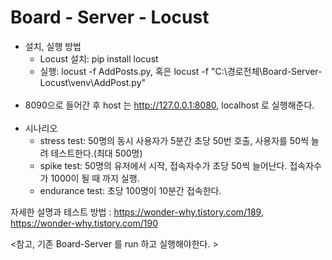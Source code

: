 # Board - Server - Locust

- 설치, 실행 방법 <br>
  - Locust 설치: pip install locust 
  - 실행: locust -f AddPosts.py, 혹은  locust -f "C:\경로전체\Board-Server-Locust\venv\AddPost.py"
<br><br>
- 8090으로 들어간 후
  host 는 http://127.0.0.1:8080, localhost 로 실행해준다. 
<br><br>
- 시나리오
  - stress test: 50명의 동시 사용자가 5분간 초당 50번 호출, 사용자를 50씩 늘려 테스트한다.(최대 500명)
  - spike test: 50명의 유저에서 시작, 접속자수가 초당 50씩 늘어난다. 접속자수가 1000이 될 때 까지 실행.
  - endurance test: 초당 100명이 10분간 접속한다.




자세한 설명과 테스트 방법 : https://wonder-why.tistory.com/189, https://wonder-why.tistory.com/190

<참고, 기존 Board-Server 를 run 하고 실행해야한다. >
